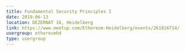 ```yaml
---
title: Fundamental Security Principles I
date: 2019-06-13
location: DEZERNAT 16, Heidelberg
link: https://www.meetup.com/Ethereum-Heidelberg/events/261816714/
usergroup: ethereumhd
type: usergroup
---
```

